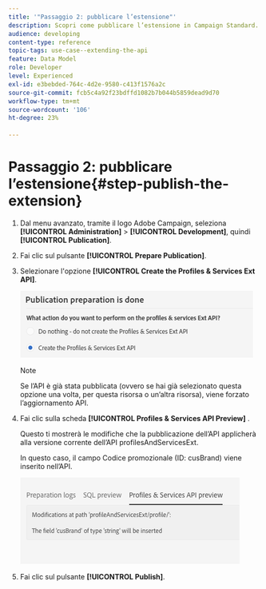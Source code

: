 ```yaml
---
title: '"Passaggio 2: pubblicare l’estensione"'
description: Scopri come pubblicare l’estensione in Campaign Standard. Parte 2 di una serie.
audience: developing
content-type: reference
topic-tags: use-case--extending-the-api
feature: Data Model
role: Developer
level: Experienced
exl-id: e3bebded-764c-4d2e-9580-c413f1576a2c
source-git-commit: fcb5c4a92f23bdffd1082b7b044b5859dead9d70
workflow-type: tm+mt
source-wordcount: '106'
ht-degree: 23%

---
```


# Passaggio 2: pubblicare l’estensione{#step-publish-the-extension}

1. Dal menu avanzato, tramite il logo Adobe Campaign, seleziona **[!UICONTROL Administration]** > **[!UICONTROL Development]**, quindi **[!UICONTROL Publication]**.
1. Fai clic sul pulsante **[!UICONTROL Prepare Publication]**.
1. Selezionare l&#39;opzione **[!UICONTROL Create the Profiles & Services Ext API]**.

   ![](assets/create-profile-and-services-api.png)

   >[!NOTE]
   >
   >Se l’API è già stata pubblicata (ovvero se hai già selezionato questa opzione una volta, per questa risorsa o un’altra risorsa), viene forzato l’aggiornamento API.

1. Fai clic sulla scheda **[!UICONTROL Profiles & Services API Preview]** .

   Questo ti mostrerà le modifiche che la pubblicazione dell’API applicherà alla versione corrente dell’API profilesAndServicesExt.

   In questo caso, il campo Codice promozionale (ID: cusBrand) viene inserito nell’API.

   ![](assets/extendpandsapi_diff.png)

1. Fai clic sul pulsante **[!UICONTROL Publish]**.
